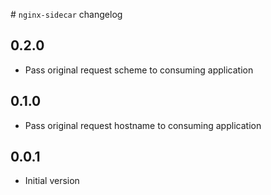 # `nginx-sidecar` changelog

## 0.2.0

- Pass original request scheme to consuming application

## 0.1.0

- Pass original request hostname to consuming application

## 0.0.1

- Initial version
